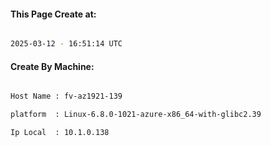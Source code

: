 
   
#### This Page Create at:

```bash

2025-03-12 - 16:51:14 UTC

```

#### Create By Machine:

```bash

Host Name : fv-az1921-139

platform  : Linux-6.8.0-1021-azure-x86_64-with-glibc2.39

Ip Local  : 10.1.0.138

```

